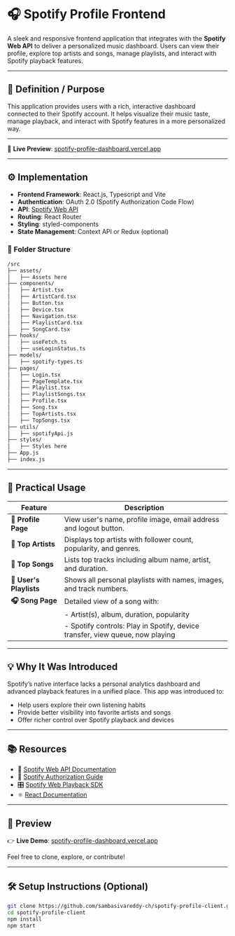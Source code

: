 # 🎧 Spotify Profile Frontend

A sleek and responsive frontend application that integrates with the **Spotify Web API** to deliver a personalized music dashboard. Users can view their profile, explore top artists and songs, manage playlists, and interact with Spotify playback features.

---

## 🧾 Definition / Purpose

This application provides users with a rich, interactive dashboard connected to their Spotify account. It helps visualize their music taste, manage playback, and interact with Spotify features in a more personalized way.

---

🔗 **Live Preview**: [spotify-profile-dashboard.vercel.app](https://spotify-profile-dashboard.vercel.app/)

---

## ⚙️ Implementation

- **Frontend Framework**: React.js, Typescript and Vite
- **Authentication**: OAuth 2.0 (Spotify Authorization Code Flow)
- **API**: [Spotify Web API](https://developer.spotify.com/documentation/web-api/)
- **Routing**: React Router
- **Styling**: styled-components
- **State Management**: Context API or Redux (optional)

### 📁 Folder Structure
```bash
/src
├── assets/
│   ├── Assets here
├── components/
│   ├── Artist.tsx
│   ├── ArtistCard.tsx
│   ├── Button.tsx
│   ├── Device.tsx
│   ├── Navigation.tsx
│   ├── PlaylistCard.tsx
│   ├── SongCard.tsx
├── hooks/
│   ├── useFetch.ts
│   ├── useLoginStatus.ts
├── models/
│   ├── spotify-types.ts
├── pages/
│   ├── Login.tsx
│   ├── PageTemplate.tsx
│   ├── Playlist.tsx
│   ├── PlaylistSongs.tsx
│   ├── Profile.tsx
│   ├── Song.tsx
│   ├── TopArtists.tsx
│   ├── TopSongs.tsx
├── utils/
│   ├── spotifyApi.js
├── styles/
│   ├── Styles here
├── App.js
├── index.js
```


---

## 🚀 Practical Usage

| Feature            | Description                                                                 |
|--------------------|-----------------------------------------------------------------------------|
| **👤 Profile Page**     | View user's name, profile image, email address and logout button.          |
| **🎨 Top Artists**      | Displays top artists with follower count, popularity, and genres.           |
| **🎵 Top Songs**        | Lists top tracks including album name, artist, and duration.            |
| **📂 User's Playlists** | Shows all personal playlists with names, images, and track numbers.         |
| **🎧 Song Page**        | Detailed view of a song with:                                               |
|                      | - Artist(s), album, duration, popularity                                      |
|                      | - Spotify controls: Play in Spotify, device transfer, view queue, now playing |

---

## 💡 Why It Was Introduced

Spotify’s native interface lacks a personal analytics dashboard and advanced playback features in a unified place. This app was introduced to:

- Help users explore their own listening habits
- Provide better visibility into favorite artists and songs
- Offer richer control over Spotify playback and devices

---

## 📚 Resources

- 🔗 [Spotify Web API Documentation](https://developer.spotify.com/documentation/web-api/)
- 🔐 [Spotify Authorization Guide](https://developer.spotify.com/documentation/general/guides/authorization-guide/)
- 🎛️ [Spotify Web Playback SDK](https://developer.spotify.com/documentation/web-playback-sdk/)
- ⚛️ [React Documentation](https://reactjs.org/docs/getting-started.html)
  
---

## 📸 Preview

👉 **Live Demo**: [spotify-profile-dashboard.vercel.app](https://spotify-profile-dashboard.vercel.app/)

Feel free to clone, explore, or contribute!

---

## 🛠️ Setup Instructions (Optional)

```bash
git clone https://github.com/sambasivareddy-ch/spotify-profile-client.git
cd spotify-profile-client
npm install
npm start
